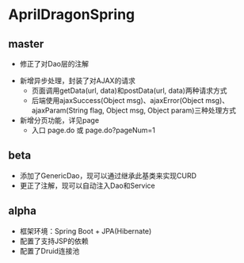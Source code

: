 # AprilDragonSpring

master
---

- 修正了对Dao层的注解 
* 新增异步处理，封装了对AJAX的请求 
	* 页面调用getData(url, data)和postData(url, data)两种请求方式 
	* 后端使用ajaxSuccess(Object msg)、ajaxError(Object msg)、ajaxParam(String flag, Object msg, Object param)三种处理方式
* 新增分页功能，详见page 
	* 入口 page.do 或 page.do?pageNum=1 

beta
---

- 添加了GenericDao，现可以通过继承此基类来实现CURD 
- 更正了注解，现可以自动注入Dao和Service 

alpha
---

- 框架环境：Spring Boot + JPA(Hibernate) 
- 配置了支持JSP的依赖 
- 配置了Druid连接池 
